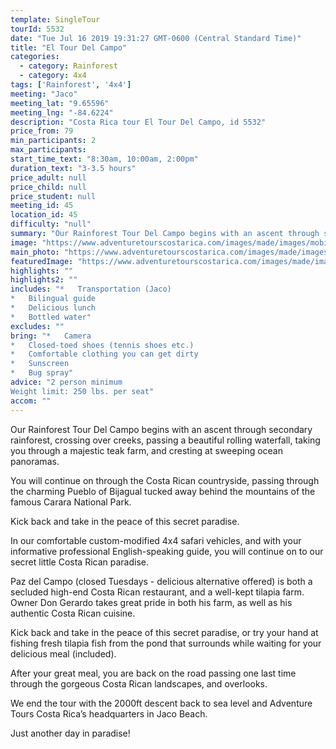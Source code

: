 ```yaml
---
template: SingleTour
tourId: 5532
date: "Tue Jul 16 2019 19:31:27 GMT-0600 (Central Standard Time)"
title: "El Tour Del Campo"
categories: 
  - category: Rainforest
  - category: 4x4
tags: ['Rainforest', '4x4']
meeting: "Jaco"
meeting_lat: "9.65596"
meeting_lng: "-84.6224"
description: "Costa Rica tour El Tour Del Campo, id 5532"
price_from: 79
min_participants: 2
max_participants: 
start_time_text: "8:30am, 10:00am, 2:00pm"
duration_text: "3-3.5 hours"
price_adult: null
price_child: null
price_student: null
meeting_id: 45
location_id: 45
difficulty: "null"
summary: "Our Rainforest Tour Del Campo begins with an ascent through secondary rainforest, crossing over creeks, passing a beautiful rolling…"
image: "https://www.adventuretourscostarica.com/images/made/images/mobile/jaco-atv-tour-m_320_250_c1.jpg"
main_photo: "https://www.adventuretourscostarica.com/images/made/images/mobile/jaco-atv-tour-m_320_250_c1.jpg"
featuredImage: "https://www.adventuretourscostarica.com/images/made/images/mobile/jaco-atv-tour-m_320_250_c1.jpg"
highlights: ""
highlights2: ""
includes: "*   Transportation (Jaco)
*   Bilingual guide
*   Delicious lunch
*   Bottled water"
excludes: ""
bring: "*   Camera
*   Closed-toed shoes (tennis shoes etc.)
*   Comfortable clothing you can get dirty
*   Sunscreen
*   Bug spray"
advice: "2 person minimum  
Weight limit: 250 lbs. per seat"
accom: ""
---
```

Our Rainforest Tour Del Campo begins with an ascent through secondary rainforest, crossing over creeks, passing a beautiful rolling waterfall, taking you through a majestic teak farm, and cresting at sweeping ocean panoramas.

You will continue on through the Costa Rican countryside, passing through the charming Pueblo of Bijagual tucked away behind the mountains of the famous Carara National Park.

Kick back and take in the peace of this secret paradise.

In our comfortable custom-modified 4x4 safari vehicles, and with your informative professional English-speaking guide, you will continue on to our secret little Costa Rican paradise.

Paz del Campo (closed Tuesdays - delicious alternative offered) is both a secluded high-end Costa Rican restaurant, and a well-kept tilapia farm. Owner Don Gerardo takes great pride in both his farm, as well as his authentic Costa Rican cuisine.

Kick back and take in the peace of this secret paradise, or try your hand at fishing fresh tilapia fish from the pond that surrounds while waiting for your delicious meal (included).

After your great meal, you are back on the road passing one last time through the gorgeous Costa Rican landscapes, and overlooks.

We end the tour with the 2000ft descent back to sea level and Adventure Tours Costa Rica’s headquarters in Jaco Beach.

Just another day in paradise!